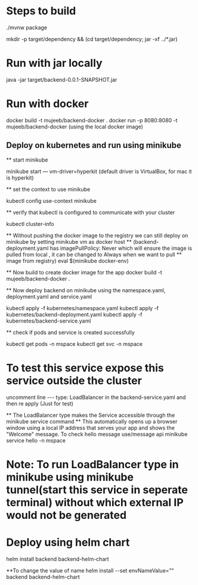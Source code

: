 # Steps to build

./mvnw package

mkdir -p target/dependency && (cd target/dependency; jar -xf ../*.jar)

# Run with jar locally

java -jar target/backend-0.0.1-SNAPSHOT.jar

# Run with docker

docker build -t mujeeb/backend-docker .
docker run -p 8080:8080 -t mujeeb/backend-docker (using the local docker image)

## Deploy on kubernetes and run using minikube

** start minikube

minikube start — vm-driver=hyperkit (default driver is VirtualBox, for mac it is hyperkit)

** set the context to use minikube

kubectl config use-context minikube

** verify that kubectl is configured to communicate with your cluster

kubectl cluster-info

** Without pushing the docker image to the registry we can still deploy on minikube by setting minikube vm as docker host
** (backend-deployment.yaml has imagePullPolicy: Never which will ensure the image is pulled from local , it can be changed to Always when we want to pull
** image from registry)
eval $(minikube docker-env)


** Now build to create docker image for the app
docker build -t mujeeb/backend-docker .

** Now deploy backend on minikube using the namespace.yaml, deployment.yaml and service.yaml

kubectl apply -f kubernetes/namespace.yaml
kubectl apply -f kubernetes/backend-deployment.yaml
kubectl apply -f kubernetes/backend-service.yaml

** check if pods and service is created successfully

kubectl get pods -n mspace
kubectl get svc -n mspace


# To test this service expose this service outside the cluster

uncomment line --- type: LoadBalancer in the backend-service.yaml and then re apply (Just for test)

** The LoadBalancer type makes the Service accessible through the minikube service command
** This automatically opens up a browser window using a local IP address that serves your app and shows the "Welcome" message. To check hello message use/message api
minikube service hello -n mspace


# Note: To run LoadBalancer type in minikube using minikube tunnel(start this service in seperate terminal) without which external IP would not be generated


# Deploy using helm chart
helm install backend backend-helm-chart

**To change the value of name
 helm install  --set envNameValue="<your value>" backend backend-helm-chart



